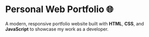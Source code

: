 # Personal Web Portfolio 🌐

A modern, responsive portfolio website built with **HTML**, **CSS**, and **JavaScript** to showcase my work as a developer.  
